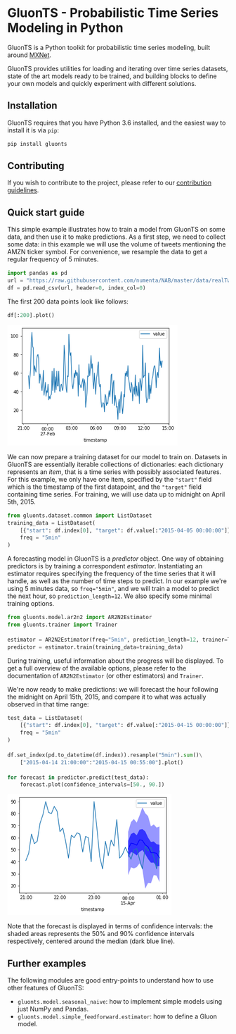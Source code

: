 # GluonTS - Probabilistic Time Series Modeling in Python

GluonTS is a Python toolkit for probabilistic time series modeling,
built around [MXNet](https://mxnet.incubator.apache.org/).

GluonTS provides utilities for loading and iterating over time series datasets,
state of the art models ready to be trained, and building blocks to define
your own models and quickly experiment with different solutions.

## Installation

GluonTS requires that you have Python 3.6 installed, and the easiest
way to install it is via `pip`:

```bash
pip install gluonts
```

## Contributing

If you wish to contribute to the project, please refer to our
[contribution guidelines](/CONTRIBUTING.md).

## Quick start guide

This simple example illustrates how to train a model from GluonTS on some data,
and then use it to make predictions. As a first step, we need to collect
some data: in this example we will use the volume of tweets mentioning the
AMZN ticker symbol. For convenience, we resample the data to get a regular
frequency of 5 minutes.

```python
import pandas as pd
url = "https://raw.githubusercontent.com/numenta/NAB/master/data/realTweets/Twitter_volume_AMZN.csv"
df = pd.read_csv(url, header=0, index_col=0)
```

The first 200 data points look like follows:

```python
df[:200].plot()
```

![Data](/figures/Tweets_AMZN_data.png)

We can now prepare a training dataset for our model to train on.
Datasets in GluonTS are essentially iterable collections of
dictionaries: each dictionary represents an *item*, that is a time series
with possibly associated features. For this example, we only have one
item, specified by the `"start"` field which is the timestamp of the
first datapoint, and the `"target"` field containing time series.
For training, we will use data up to midnight on April 5th, 2015.

```python
from gluonts.dataset.common import ListDataset
training_data = ListDataset(
    [{"start": df.index[0], "target": df.value[:"2015-04-05 00:00:00"]}],
    freq = "5min"
)
```

A forecasting model in GluonTS is a *predictor* object. One way of obtaining
predictors is by training a correspondent *estimator*. Instantiating an
estimator requires specifying the frequency of the time series that it will
handle, as well as the number of time steps to predict. In our example
we're using 5 minutes data, so `freq="5min"`,
and we will train a model to predict the next hour, so `prediction_length=12`.
We also specify some minimal training options.

```python
from gluonts.model.ar2n2 import AR2N2Estimator
from gluonts.trainer import Trainer

estimator = AR2N2Estimator(freq="5min", prediction_length=12, trainer=Trainer(epochs=10))
predictor = estimator.train(training_data=training_data)
```

During training, useful information about the progress will be displayed.
To get a full overview of the available options, please refer to the
documentation of `AR2N2Estimator` (or other estimators) and `Trainer`.

We're now ready to make predictions: we will forecast the hour following
the midnight on April 15th, 2015, and compare it to what was actually
observed in that time range:

```python
test_data = ListDataset(
    [{"start": df.index[0], "target": df.value[:"2015-04-15 00:00:00"]}],
    freq = "5min"
)

df.set_index(pd.to_datetime(df.index)).resample("5min").sum()\
    ["2015-04-14 21:00:00":"2015-04-15 00:55:00"].plot()

for forecast in predictor.predict(test_data):
    forecast.plot(confidence_intervals=[50., 90.])
```

![Forecast](/figures/Tweets_AMZN_forecast.png)

Note that the forecast is displayed in terms of confidence intervals:
the shaded areas represents the 50% and 90% confidence intervals respectively,
centered around the median (dark blue line).

## Further examples

The following modules are good entry-points to understand how to use
other features of GluonTS:

* `gluonts.model.seasonal_naive`: how to implement simple models using just NumPy and Pandas.
* `gluonts.model.simple_feedforward.estimator`: how to define a Gluon model.
